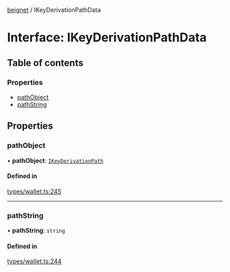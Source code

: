 [beignet](../README.md) / IKeyDerivationPathData

# Interface: IKeyDerivationPathData

## Table of contents

### Properties

- [pathObject](IKeyDerivationPathData.md#pathobject)
- [pathString](IKeyDerivationPathData.md#pathstring)

## Properties

### pathObject

• **pathObject**: [`IKeyDerivationPath`](IKeyDerivationPath.md)

#### Defined in

[types/wallet.ts:245](https://github.com/coreyphillips/beignet/blob/f8e8e28/src/types/wallet.ts#L245)

___

### pathString

• **pathString**: `string`

#### Defined in

[types/wallet.ts:244](https://github.com/coreyphillips/beignet/blob/f8e8e28/src/types/wallet.ts#L244)
